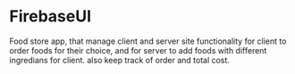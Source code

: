 # FirebaseUI
Food store app, that manage client and server site functionality for client to order foods
for their choice, and for server to add foods with different ingredians for client.
also keep track of order and total cost.
